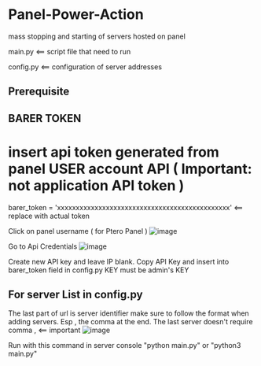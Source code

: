 # Panel-Power-Action
mass stopping and starting of servers hosted on panel

main.py <== script file that need to run

config.py <== configuration of server addresses

Prerequisite
------------

BARER TOKEN
-----------
# insert api token generated from panel USER account API ( Important: not application API token )
barer_token = 'xxxxxxxxxxxxxxxxxxxxxxxxxxxxxxxxxxxxxxxxxxxxxx' <== replace with actual token

Click on panel username ( for Ptero Panel )
![image](https://user-images.githubusercontent.com/98382155/201522294-7fee57b0-70e4-4295-a828-bcfc5a734f76.png)

Go to Api Credentials 
![image](https://user-images.githubusercontent.com/98382155/201522320-daee99e6-c767-47e7-9497-d403ce51d36a.png)

Create new API key and leave IP blank.
Copy API Key and insert into barer_token field in config.py
KEY must be admin's KEY


For server List in config.py
---------------------------

The last part of url is server identifier
make sure to follow the format when adding servers. Esp , the comma at the end. The last server doesn't require comma , <== important
![image](https://user-images.githubusercontent.com/98382155/201522464-86da2dc2-f5ba-4dc3-9d31-dc8c37236fb0.png)

    
Run with this command in server console "python main.py" or "python3 main.py"

